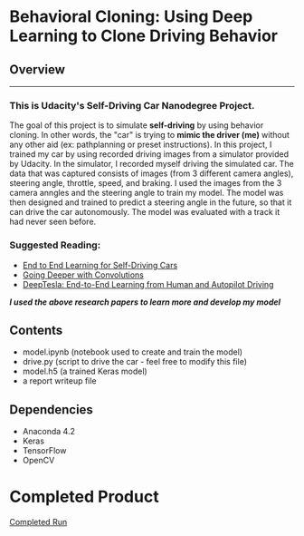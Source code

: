 # Behavioral Cloning: Using Deep Learning to Clone Driving Behavior

## Overview
---
### This is Udacity's Self-Driving Car Nanodegree Project.
The goal of this project is to simulate **self-driving** by using behavior cloning. In other words, the "car" is trying to **mimic the driver (me)** without any other aid (ex: pathplanning or preset instructions). In this project, I trained my car by using recorded driving images from a simulator provided by Udacity. In the simulator, I recorded myself driving the simulated car. The data that was captured consists of images (from 3 different camera angles), steering angle, throttle, speed, and braking. I used the images from the 3 camera anngles and the steering angle to train my model. The model was then designed and trained to predict a steering angle in the future, so that it can drive the car autonomously. The  model was evaluated with a track it had never seen before.

### Suggested Reading:
* [End to End Learning for Self-Driving Cars](https://images.nvidia.com/content/tegra/automotive/images/2016/solutions/pdf/end-to-end-dl-using-px.pdf)
* [Going Deeper with Convolutions](https://static.googleusercontent.com/media/research.google.com/en//pubs/archive/43022.pdf)
* [DeepTesla: End-to-End Learning from Human and Autopilot Driving](http://selfdrivingcars.mit.edu/deeptesla/)

***I used the above research papers to learn more and develop my model***

## Contents
* model.ipynb (notebook used to create and train the model)
* drive.py (script to drive the car - feel free to modify this file)
* model.h5 (a trained Keras model)
* a report writeup file


## Dependencies
* Anaconda 4.2
* Keras
* TensorFlow
* OpenCV

# Completed Product
[Completed Run](https://www.youtube.com/watch?v=pI2P4pk9mdk)
